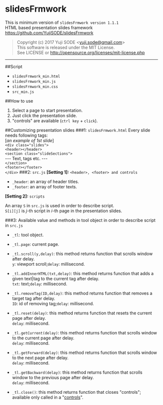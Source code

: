 # slidesFrmwork
This is minimum version of `slidesFrmwork version 1.1.1`  
HTML based presentation slides framework  
https://github.com/YujiSODE/slidesFrmwork

>Copyright (c) 2017 Yuji SODE \<yuji.sode@gmail.com\>  
>This software is released under the MIT License.  
>See LICENSE or http://opensource.org/licenses/mit-license.php
______

##Script
* `slidesFrmwork_min.html`
* `slidesFrmwork_min.js`
* `slidesFrmwork_min.css`
* `src_min.js`

##How to use
1. Select a page to start presentation.
2. Just click the presentation slide.
3. "controls" are available (`ctrl key` + `click`).

##Customizing presentation slides
###1: `slidesFrmwork.html`
Every slide needs following tags:  
\[_an example of 1st slide_\]  
`<div class="slides">`  
  `<header></header>`  
    `<section class="slideSections">`  
      --- Text, tags etc. ---  
    `</section>`  
  `<footer></footer>`  
`</div>`
###2: `src.js`
__[Setting 1]:__ `<header>, <footer> and controls`

* `_header`: an array of header titles.
* `_footer`: an array of footer texts.

__[Setting 2]:__ `scripts`

An array `S` in `src.js` is used in order to describe script.  
`S[i][j]` is _j_-th script in _i_-th page in the presentation slides.

###3: Available value and methods in tool object in order to describe script in `src.js`

* `_tl`: tool object.  

* `_tl.page`: current page.  

* `_tl.scroll(y,delay)`: this method returns function that scrolls window after delay.  
 `y`: viewport scroll;`delay`: millisecond.  
 
* `_tl.addInnerHTML(txt,delay)`: this method returns function that adds a given text|tag to the current tag after delay.  
 `txt`: text;`delay`: millisecond.  
 
* `_tl.removeTag(ID,delay)`: this method returns function that removes a target tag after delay.  
  `ID`: id of removing tag;`delay`: millisecond.  
 
* `_tl.reset(delay)`: this method returns function that resets the current page after delay.  
 `delay`: millisecond.  
 
* `_tl.getCurrent(delay)`: this method returns function that scrolls window to the current page after delay.  
 `delay`: millisecond.  
 
* `_tl.getForward(delay)`: this method returns function that scrolls window to the next page after delay.  
 `delay`: millisecond.  
 
* `_tl.getBackward(delay)`: this method returns function that scrolls window to the previous page after delay.  
 `delay`: millisecond.  
 
* `_tl.close()`: this method returns function that closes "controls"; available only called in a "[controls](#how-to-use)".  
 
